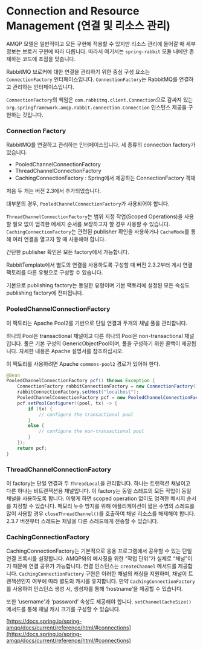 # Connection and Resource Management (연결 및 리소스 관리)

AMQP 모델은 일반적이고 모든 구현에 적용할 수 있지만 리소스 관리에 들어갈 때 세부 정보는 브로커 구현에 따라 다릅니다. 따라서 여기서는 `spring-rabbit` 모듈 내에만 존재하는 코드에 초점을 맞춥니다. 

RabbitMQ 브로커에 대한 연결을 관리하기 위한 중심 구성 요소는 `ConnectionFactory` 인터페이스입니다. `ConnectionFactory`는 RabbitMQ를 연결하고 관리하는 인터페이스입니다.

`ConnectionFactory`의 책임은 `com.rabbitmq.client.Connection`으로 감싸져 있는`org.springframework.amqp.rabbit.connection.Connection` 인스턴스 제공을 구현하는 것입니다. 

### Connection Factory

RabbitMQ를 연결하고 관리하는 인터페이스입니다. 세 종류의 connection factory가 있습니다.

- PooledChannelConnectionFactory
- ThreadChannelConnectionFactory
- CachingConnectionFactory : Spring에서 제공하는 ConnectionFactory 객체

처음 두 개는 버전 2.3에서 추가되었습니다. 

대부분의 경우, `PooledChannelConnectionFactory`가 사용되어야 합니다. 

`ThreadChannelConnectionFactory`는 범위 지정 작업(Scoped Operations)을 사용할 필요 없이 엄격한 메세지 순서를 보장하고자 할 경우 사용할 수 있습니다.  `CachingConnectionFactory`는 관련된 publisher 확인을 사용하거나 `CacheMode`를 통해 여러 연결을 열고자 할 때 사용해야 합니다.

간단한 publisher 확인은 모든 factory에서 가능합니다. 

RabbitTemplate에서 별도의 연결을 사용하도록 구성할 때 버전 2.3.2부터 게시 연결 팩토리를 다른 유형으로 구성할 수 있습니다.

기본으로 publishing factory는 동일한 유형이며 기본 팩토리에 설정된 모든 속성도 publishing factory에 전파됩니다. 

### PooledChannelConnectionFactory

이 팩토리는 Apache Pool2를 기반으로 단일 연결과 두개의 채널 풀을 관리합니다.

하나의 Pool은 transactional 채널이고 다른 하나의 Pool은 non-transactional 채널입니다. 풀은 기본 구성의 GenericObjectPool이며, 풀을 구성하기 위한 콜백이 제공됩니다. 자세한 내용은 Apache 설명서를 참조하십시오.

이 팩토리를 사용하려면 Apache `commons-pool2` 경로가 있어야 한다. 

```java
@Bean
PooledChannelConnectionFactory pcf() throws Exception {
    ConnectionFactory rabbitConnectionFactory = new ConnectionFactory();
    rabbitConnectionFactory.setHost("localhost");
    PooledChannelConnectionFactory pcf = new PooledChannelConnectionFactory(rabbitConnectionFactory);
    pcf.setPoolConfigurer((pool, tx) -> {
        if (tx) {
            // configure the transactional pool
        }
        else {
            // configure the non-transactional pool
        }
    });
    return pcf;
}
```

### ThreadChannelConnectionFactory

이 factory는 단일 연결과 두 `ThreadLocal`을 관리합니다. 하나는 트랜잭션 채널이고 다른 하나는 비트랜잭션용 채널입니다. 이 factory는 동일 스레드의 모든 작업이 동일 채널을 사용하도록 합니다. 이렇게 하면 scoped operation 없이도 엄격한 메시지 순서를 지정할 수 있습니다. 메모리 누수 방지를 위해 애플리케이션이 짧은 수명의 스레드를 많이 사용할 경우 `closeThreadChannel()`를 호출하여 채널 리소스를 해제해야 합니다. 2.3.7 버전부터 스레드는 채널을 다른 스레드에게 전송할 수 있습니다. 

### CachingConnectionFactory

CachingConnectionFactory는 기본적으로 응용 프로그램에서 공유할 수 있는 단일 연결 프록시를 설정합니다. AMQP와의 메시징을 위한 “작업 단위”가 실제로 “채널”이기 때문에 연결 공유가 가능합니다. 연결 인스턴스는 `createChannel` 메서드를 제공합니다. `CachingConnectionFactory` 구현은 이러한 채널의 캐싱을 지원하며, 채널이 트랜잭션인지 여부에 따라 별도의 캐시를 유지합니다. 만약 `CachingConnectionFactory`를 사용하여 인스턴스 생성 시,  생성자를 통해 ‘hostname’을 제공할 수 있습니다.

또한 ‘username’과 ‘password’ 속성도 제공해야 합니다. `setChannelCacheSize()` 메서드를 통해 채널 캐시 크기를 구성할 수 있습니다.

[https://docs.spring.io/spring-amqp/docs/current/reference/html/#connections](https://docs.spring.io/spring-amqp/docs/current/reference/html/#connections)
